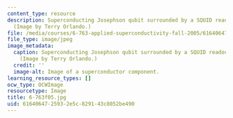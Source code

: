```yaml
---
content_type: resource
description: Superconducting Josephson qubit surrounded by a SQUID readout circuit.
  (Image by Terry Orlando.)
file: /media/courses/6-763-applied-superconductivity-fall-2005/6164064725932e5c829143c8052be490_6-763f05.jpg
file_type: image/jpeg
image_metadata:
  caption: Superconducting Josephson qubit surrounded by a SQUID readout circuit.
    (Image by Terry Orlando.)
  credit: ''
  image-alt: Image of a superconductor component.
learning_resource_types: []
ocw_type: OCWImage
resourcetype: Image
title: 6-763f05.jpg
uid: 61640647-2593-2e5c-8291-43c8052be490
---
```

